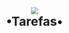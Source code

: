 <h1 align="center">
  <img src="https://emojipedia-us.s3.dualstack.us-west-1.amazonaws.com/thumbs/120/google/313/memo_1f4dd.png"/>
  <br/>
  •Tarefas•
</h1>
